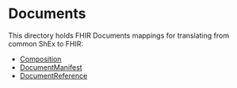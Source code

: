 # Documents 

This directory holds FHIR Documents mappings for translating from common ShEx to FHIR:
* [Composition](https://www.hl7.org/fhir/composition.html)
* [DocumentManifest](https://www.hl7.org/fhir/documentmanifest.html)
* [DocumentReference](https://www.hl7.org/fhir/documentreference.html)
